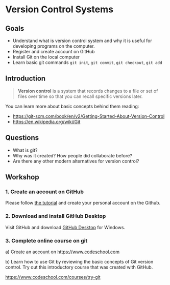 # Version Control Systems

## Goals

* Understand what is version control system and why it is useful for developing programs on the computer.
* Register and create account on GitHub
* Install Git on the local computer
* Learn basic git commands `git init`, `git commit`, `git checkout`, `git add`

## Introduction

> **Version control** is a system that records changes to a file or set of files over time so that you can recall specific versions later.

You can learn more about basic concepts behind them reading:
*  https://git-scm.com/book/en/v2/Getting-Started-About-Version-Control
* https://en.wikipedia.org/wiki/Git

## Questions

- What is git?
- Why was it created? How people did collaborate before?
- Are there any other modern alternatives for version control?

## Workshop

### 1. Create an account on **GitHub**

Please follow [the tutorial](materials/github_sign_up_tutorial.pdf) and create your personal account on the Github.

### 2. Download and install **GitHub Desktop**

Visit GitHub and download [GitHub Desktop](https://desktop.github.com) for Windows.

### 3. Complete online course on **git**

a) Create an account on https://www.codeschool.com

b) Learn how to use Git by reviewing the basic concepts of  Git version control. Try out this introductory course that was created with GitHub.

https://www.codeschool.com/courses/try-git
